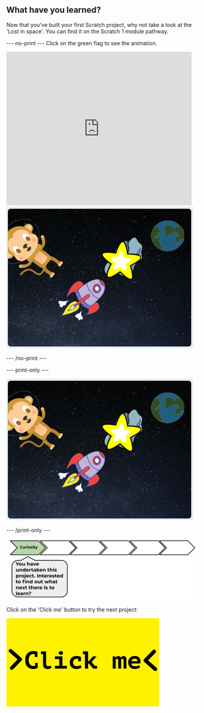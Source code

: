 ## What have you learned?

Now that you've built your first Scratch project, why not take a look at the 'Lost in space'. You can find it on the Scratch 1 module pathway.

--- no-print ---
Click on the green flag to see the animation.

<div class="scratch-preview">
  <iframe allowtransparency="true" width="485" height="402" src="https://scratch.mit.edu/projects/embed/276873231/?autostart=false" frameborder="0" scrolling="no"></iframe>
  <img src="images/space-final.png">
</div>

--- /no-print ---

--- print-only ---

![Complete project](images/space-final.png)

--- /print-only ---

![Progress bar](images/s1-1.png)

Click on the 'Click me' button to try the next project:

<a href="https://codeclub.org/en/scratch1">
<img src="images/Clickme.png">

